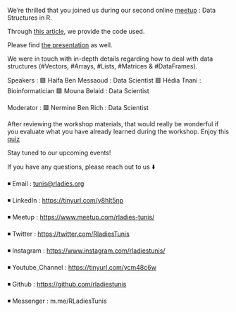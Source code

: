 We’re thrilled that you joined us during our second online [meetup](https://www.meetup.com/fr-FR/rladies-tunis/) : Data Structures in R.

Through [this article](https://lnkd.in/e9XRsa3), we provide the code used.

Please find [the presentation](https://tinyurl.com/yccetxvu) as well.

We were in touch with in-depth details regarding how to deal with data structures (#Vectors, #Arrays, #Lists, #Matrices & #DataFrames).

Speakers :
🟪 Haifa Ben Messaoud : Data Scientist
🟪  Hédia Tnani : Bioinformatician
🟪  Mouna Belaid : Data Scientist

Moderator :
🟪  Nermine Ben Rich : Data Scientist

After reviewing the workshop materials, that would really be wonderful if you evaluate what you have already learned during the workshop. Enjoy this [quiz](https://tinyurl.com/y9x69lwj) 

Stay tuned to our upcoming events!

If you have any questions, please reach out to us ⬇️

◾️ Email : tunis@rladies.org

◾️ LinkedIn : https://tinyurl.com/y8hlt5np

◾️ Meetup : https://www.meetup.com/rladies-tunis/

◾️ Twitter : https://twitter.com/RladiesTunis

◾️ Instagram : https://www.instagram.com/rladiestunis/

◾️ Youtube_Channel : https://tinyurl.com/ycm48c6w

◾️ Github : https://github.com/rladiestunis

◾️ Messenger : m.me/RLadiesTunis
